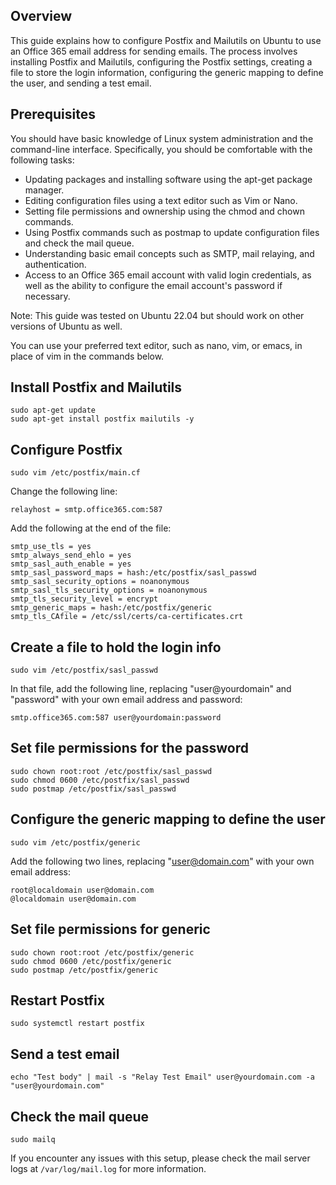 ## Overview
This guide explains how to configure Postfix and Mailutils on Ubuntu to use an Office 365 email address for sending emails. The process involves installing Postfix and Mailutils, configuring the Postfix settings, creating a file to store the login information, configuring the generic mapping to define the user, and sending a test email.

## Prerequisites

You should have basic knowledge of Linux system administration and the command-line interface. Specifically, you should be comfortable with the following tasks:

- Updating packages and installing software using the apt-get package manager.
- Editing configuration files using a text editor such as Vim or Nano.
- Setting file permissions and ownership using the chmod and chown commands.
- Using Postfix commands such as postmap to update configuration files and check the mail queue.
- Understanding basic email concepts such as SMTP, mail relaying, and authentication.
- Access to an Office 365 email account with valid login credentials, as well as the ability to configure the email account's password if necessary.

Note: This guide was tested on Ubuntu 22.04 but should work on other versions of Ubuntu as well.

You can use your preferred text editor, such as nano, vim, or emacs, in place of vim in the commands below.

## Install Postfix and Mailutils
```
sudo apt-get update
sudo apt-get install postfix mailutils -y
```
## Configure Postfix
```
sudo vim /etc/postfix/main.cf
```
Change the following line:
```
relayhost = smtp.office365.com:587
```
Add the following at the end of the file:
```
smtp_use_tls = yes
smtp_always_send_ehlo = yes
smtp_sasl_auth_enable = yes
smtp_sasl_password_maps = hash:/etc/postfix/sasl_passwd
smtp_sasl_security_options = noanonymous
smtp_sasl_tls_security_options = noanonymous
smtp_tls_security_level = encrypt
smtp_generic_maps = hash:/etc/postfix/generic
smtp_tls_CAfile = /etc/ssl/certs/ca-certificates.crt
```
## Create a file to hold the login info
```
sudo vim /etc/postfix/sasl_passwd
```
In that file, add the following line, replacing "user@yourdomain" and "password" with your own email address and password:
```
smtp.office365.com:587 user@yourdomain:password
```
## Set file permissions for the password
```
sudo chown root:root /etc/postfix/sasl_passwd
sudo chmod 0600 /etc/postfix/sasl_passwd
sudo postmap /etc/postfix/sasl_passwd
```
## Configure the generic mapping to define the user
```
sudo vim /etc/postfix/generic
```
Add the following two lines, replacing "user@domain.com" with your own email address:
```
root@localdomain user@domain.com
@localdomain user@domain.com
```
## Set file permissions for generic
```
sudo chown root:root /etc/postfix/generic
sudo chmod 0600 /etc/postfix/generic
sudo postmap /etc/postfix/generic
```
## Restart Postfix
```
sudo systemctl restart postfix
```
## Send a test email
```
echo "Test body" | mail -s "Relay Test Email" user@yourdomain.com -a "user@yourdomain.com"
```
## Check the mail queue
```
sudo mailq
```
If you encounter any issues with this setup, please check the mail server logs at `/var/log/mail.log` for more information.